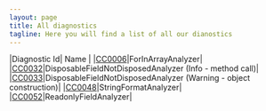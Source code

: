 ```yaml
---
layout: page
title: All diagnostics
tagline: Here you will find a list of all our dianostics
---
```


|Diagnostic Id| Name |
|[CC0006](/diagnostics/CC0006.html)|ForInArrayAnalyzer|
|[CC0032](/diagnostics/CC0032.html)|DisposableFieldNotDisposedAnalyzer (Info - method call)|
|[CC0033](/diagnostics/CC0033.html)|DisposableFieldNotDisposedAnalyzer (Warning - object construction)|
|[CC0048](/diagnostics/CC0048.html)|StringFormatAnalyzer|
|[CC0052](/diagnostics/CC0052.html)|ReadonlyFieldAnalyzer|
